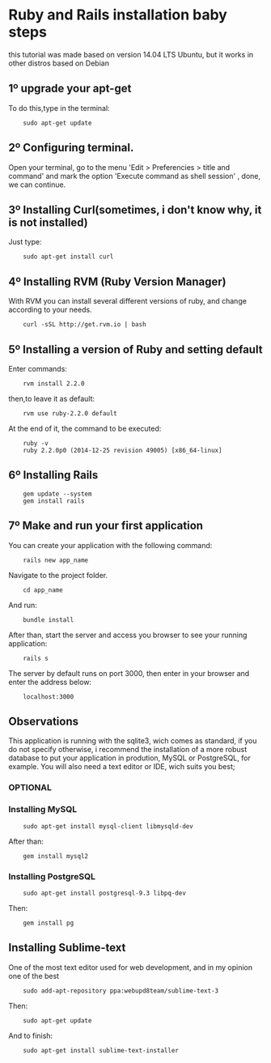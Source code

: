 # Ruby and Rails installation baby steps

this tutorial was made based on version 14.04 LTS Ubuntu, but it works in other distros based on Debian 

## 1º upgrade your apt-get

To do this,type in the terminal:

		sudo apt-get update

## 2º Configuring terminal.

Open your terminal, go to the menu 'Edit > Preferencies > title and command' and mark the option
'Execute command as shell session' , done, we can continue. 

## 3º Installing Curl(sometimes, i don't know why, it is not installed)

Just type:
		
		sudo apt-get install curl

## 4º Installing RVM (Ruby Version Manager)

With RVM you can install several different versions of ruby, and change according to your needs.
	
		curl -sSL http://get.rvm.io | bash

## 5º Installing a version of Ruby and setting default 

Enter commands:

		rvm install 2.2.0

then,to leave it as default:

		rvm use ruby-2.2.0 default

At the end of it, the command to be executed:

		ruby -v
		ruby 2.2.0p0 (2014-12-25 revision 49005) [x86_64-linux]

## 6º Installing Rails
		
		gem update --system	
		gem install rails

## 7º Make and run your first application

You can create your application with the following command:

		rails new app_name

Navigate to the project folder.
	
		cd app_name

And run:

		bundle install

After than, start the server and access you browser to see your running application:

		rails s

The server by default runs on port 3000, then enter in your browser and enter the address below:
	
		localhost:3000

## Observations

This application is running with the sqlite3, wich comes as standard, if you do not specify otherwise, i recommend the installation of a more robust database to put your application in prodution, MySQL or PostgreSQL, for example.
You will also need a text editor or IDE, wich suits you best; 



### OPTIONAL

### Installing MySQL

		sudo apt-get install mysql-client libmysqld-dev

After than:
		
		gem install mysql2

### Installing PostgreSQL

		sudo apt-get install postgresql-9.3 libpq-dev

Then:
		
		gem install pg

## Installing Sublime-text

One of the most text editor used for web development, and in my opinion one of the best
		
		sudo add-apt-repository ppa:webupd8team/sublime-text-3 

Then:
	
		sudo apt-get update

And to finish:
		
		sudo apt-get install sublime-text-installer
